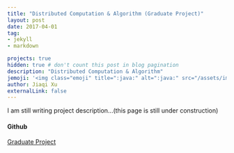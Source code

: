 ```yaml
---
title: "Distributed Computation & Algorithm (Graduate Project)"
layout: post
date: 2017-04-01
tag:
- jekyll
- markdown

projects: true
hidden: true # don't count this post in blog pagination
description: "Distributed Computation & Algorithm"
jemoji: '<img class="emoji" title=":java:" alt=":java:" src="/assets/images/language_icon/java.png" height="20" width="20" align="absmiddle">'
author: Jiaqi Xu
externalLink: false
---
```


I am still writing project description...(this page is still under construction)

#### Github
[Graduate Project](https://github.com/jiaqi-xu/Jbotsim)
